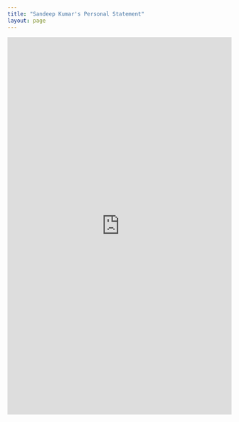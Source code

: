 ```yaml
---
title: "Sandeep Kumar's Personal Statement"
layout: page
---
```


<embed src="https://sandeep-kumaar.github.io/main/sandeep_ps.pdf" width="100%" height="850px"/>
